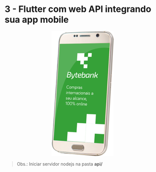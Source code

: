 # 3 - Flutter com web API integrando sua app mobile

<p align="center">
    <img src="./mobile.png" width="200">
</p>

> Obs.: Iniciar servidor nodejs na pasta **api/**